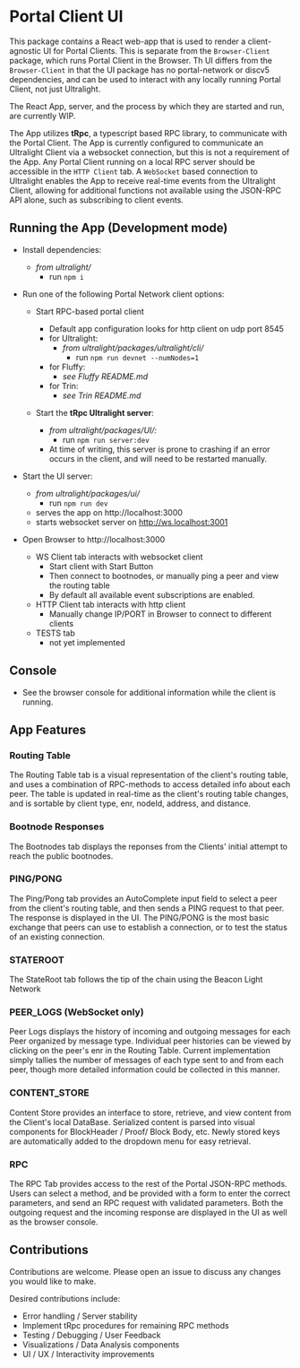 # Portal Client UI

This package contains a React web-app that is used to render a client-agnostic UI for Portal Clients.
This is separate from the `Browser-Client` package, which runs Portal Client in the Browser.
Th UI differs from the `Browser-Client` in that the UI package has no portal-network or discv5 dependencies, and can be used to interact with any locally running Portal Client, not just Ultralight.

The React App, server, and the process by which they are started and run, are currently WIP.

The App utilizes **tRpc**, a typescript based RPC library, to communicate with the Portal Client.  The App is currently configured to communicate an Ultralight Client via a websocket connection, but this is not a requirement of the App.  Any Portal Client running on a local RPC server should be accessible in the `HTTP Client` tab.  A `WebSocket` based connection to Ultralight enables the App to receive real-time events from the Ultralight Client, allowing for additional functions not available using the JSON-RPC API alone, such as subscribing to client events.

## Running the App (Development mode)

- Install dependencies:
  - *from ultralight/*
    - run `npm i`

- Run one of the following Portal Network client options:
  - Start RPC-based portal client 
    - Default app configuration looks for http client on udp port 8545
    - for Ultralight:
      - *from ultralight/packages/ultralight/cli/*
        - run `npm run devnet --numNodes=1`
    - for Fluffy:
      - *see Fluffy README.md*
    - for Trin:
      - *see Trin README.md*

  - Start the **tRpc Ultralight server**:
    - *from ultralight/packages/UI/:*
      - run `npm run server:dev`
    - At time of writing, this server is prone to crashing if an error occurs in the client, and will need to be restarted manually.

- Start the UI server:
  - *from ultralight/packages/ui/*
    - run `npm run dev`
  - serves the app on http://localhost:3000
  - starts websocket server on http://ws.localhost:3001

- Open Browser to http://localhost:3000
  - WS Client tab interacts with websocket client
    - Start client with Start Button
    - Then connect to bootnodes, or manually ping a peer and view the routing table
    - By default all available event subscriptions are enabled.
  - HTTP Client tab interacts with http client
    - Manually change IP/PORT in Browser to connect to different clients
  - TESTS tab
    - not yet implemented

## Console

  - See the browser console for additional information while the client is running.

## App Features

### Routing Table

The Routing Table tab is a visual representation of the client's routing table, and uses a combination of RPC-methods to access detailed info about each peer.  The table is updated in real-time as the client's routing table changes, and is sortable by client type, enr, nodeId, address, and distance.

### Bootnode Responses

The Bootnodes tab displays the reponses from the Clients' initial attempt to reach the public bootnodes.

### PING/PONG

The Ping/Pong tab provides an AutoComplete input field to select a peer from the client's routing table, and then sends a PING request to that peer.  The response is displayed in the UI.  The PING/PONG is the most basic exchange that peers can use to establish a connection, or to test the status of an existing connection.

### STATEROOT

The StateRoot tab follows the tip of the chain using the Beacon Light Network

### PEER_LOGS (WebSocket only)

Peer Logs displays the history of incoming and outgoing messages for each Peer organized by message type.  Individual peer histories can be viewed by clicking on the peer's enr in the Routing Table.  Current implementation simply tallies the number of messages of each type sent to and from each peer, though more detailed information could be collected in this manner.

### CONTENT_STORE

Content Store provides an interface to store, retrieve, and view content from the Client's local DataBase.  Serialized content is parsed into visual components for BlockHeader / Proof/ Block Body, etc.  Newly stored keys are automatically added to the dropdown menu for easy retrieval.

### RPC

The RPC Tab provides access to the rest of the Portal JSON-RPC methods.  Users can select a method, and be provided with a form to enter the correct parameters, and send an RPC request with validated parameters.  Both the outgoing request and the incoming response are displayed in the UI as well as the browser console.

## Contributions

Contributions are welcome.  Please open an issue to discuss any changes you would like to make.

Desired contributions include:
  - Error handling / Server stability
  - Implement tRpc procedures for remaining RPC methods
  - Testing / Debugging / User Feedback
  - Visualizations / Data Analysis components
  - UI / UX / Interactivity improvements